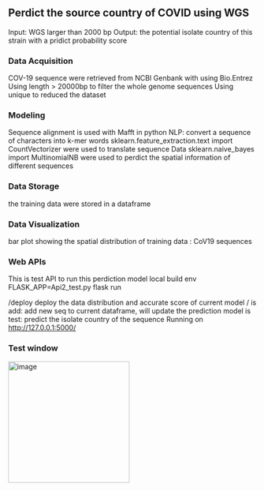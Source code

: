 ## Perdict the source country of COVID using WGS
Input: WGS larger than 2000 bp
Output: the potential isolate country of this strain with a pridict probability score

### Data Acquisition
COV-19 sequence were retrieved  from NCBI Genbank with using Bio.Entrez
Using length > 20000bp to filter the whole genome sequences
Using unique to reduced the dataset

### Modeling
Sequence alignment is used with Mafft in python
NLP: convert a sequence of characters into k-mer words
sklearn.feature_extraction.text import CountVectorizer were used to translate sequence Data
sklearn.naive_bayes import MultinomialNB were used to perdict the spatial information of different sequences
### Data Storage
the training data were stored in a dataframe

### Data Visualization
bar plot showing the spatial distribution of training data : CoV19 sequences

### Web APIs
This is test API to run this perdiction model
local build env FLASK_APP=Api2_test.py flask run

/deploy
deploy the data distribution and accurate score of current model
/
is add:
add new seq to current dataframe, will update the prediction model
is test:
predict  the isolate country of the sequence
Running on http://127.0.0.1:5000/
### Test window
<img width="246" alt="image" src="https://user-images.githubusercontent.com/47227610/162334113-16ee39c5-6a48-4318-bc40-dc878246dac6.png">


